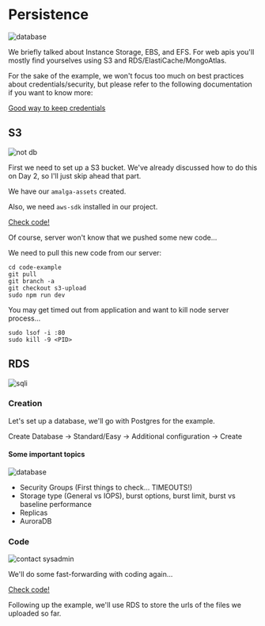 # Persistence

![database](https://memegenerator.net/img/instances/36021260.jpg)

We briefly talked about Instance Storage, EBS, and EFS. For web apis you'll mostly find yourselves using S3 and RDS/ElastiCache/MongoAtlas.

For the sake of the example, we won't focus too much on best practices about credentials/security, but please refer to the following documentation if you want to know more:

[Good way to keep credentials](https://docs.aws.amazon.com/sdk-for-javascript/v2/developer-guide/loading-node-credentials-shared.html)

## S3

![not db](https://www.memecreator.org/static/images/memes/5039942.jpg)

First we need to set up a S3 bucket. We've already discussed how to do this on Day 2, so I'll just skip ahead that part.

We have our `amalga-assets` created.

Also, we need `aws-sdk` installed in our project.

[Check code!](https://github.com/herrera-ignacio/code-example/tree/s3-upload)

Of course, server won't know that we pushed some new code...

We need to pull this new code from our server:

```
cd code-example
git pull
git branch -a
git checkout s3-upload
sudo npm run dev
```

You may get timed out from application and want to kill node server process...

```
sudo lsof -i :80
sudo kill -9 <PID>
```

## RDS

![sqli](https://meme-generator.com/wp-content/uploads/mememe/2020/01/mememe_0aecf43e80c8d3b64ed40d3741762c87-1.jpg)

### Creation

Let's set up a database, we'll go with Postgres for the example.

Create Database -> Standard/Easy -> Additional configuration -> Create

#### Some important topics

![database](https://i.imgur.com/Nm2eU3C.png)

* Security Groups (First things to check... TIMEOUTS!)
* Storage type (General vs IOPS), burst options, burst limit, burst vs baseline performance
* Replicas
* AuroraDB

### Code

![contact sysadmin](https://scontent.faep9-2.fna.fbcdn.net/v/t1.0-9/54417682_2348708708719289_1272972102592364544_o.jpg?_nc_cat=111&_nc_sid=730e14&_nc_ohc=F5cKja99CJUAX8VxjOv&_nc_ht=scontent.faep9-2.fna&oh=ba13df7f63f84b6d32a7723c8aefc797&oe=5F3F1432)

We'll do some fast-forwarding with coding again...

[Check code!](https://github.com/herrera-ignacio/code-example/tree/database)

Following up the example, we'll use RDS to store the urls of the files we uploaded so far.

